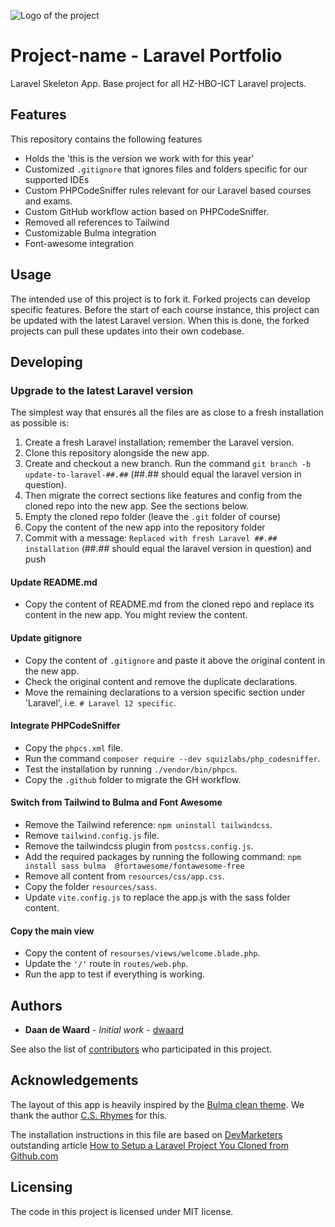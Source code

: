 ![Logo of the project](https://avatars3.githubusercontent.com/u/40756580?s=200&v=4)

# Project-name - Laravel Portfolio

Laravel Skeleton App. Base project for all HZ-HBO-ICT Laravel projects.

## Features

This repository contains the following features
* Holds the 'this is the version we work with for this year'
* Customized `.gitignore` that ignores files and folders specific for our supported IDEs
* Custom PHPCodeSniffer rules relevant for our Laravel based courses and exams. 
* Custom GitHub workflow action based on PHPCodeSniffer.
* Removed all references to Tailwind
* Customizable Bulma integration
* Font-awesome integration

## Usage

The intended use of this project is to fork it. Forked projects can develop specific features. Before the start of each
course instance, this project can be updated with the latest Laravel version. When this is done, the forked projects
can pull these updates into their own codebase.

## Developing

### Upgrade to the latest Laravel version

The simplest way that ensures all the files are as close to a fresh installation as possible is:

1. Create a fresh Laravel installation; remember the Laravel version.
2. Clone this repository alongside the new app.
3. Create and checkout a new branch. Run the command `git branch -b update-to-laravel-##.##` (##.## should equal the 
   laravel version in question).
4. Then migrate the correct sections like features and config from the cloned repo into the new app. See the sections below.
5. Empty the cloned repo folder (leave the `.git` folder of course)
6. Copy the content of the new app into the repository folder
7. Commit with a message: `Replaced with fresh Laravel ##.## installation` (##.## should equal the laravel version in question) and push

#### Update README.md
- Copy the content of README.md from the cloned repo and replace its content in the new app. You might review the content.

#### Update gitignore
- Copy the content of `.gitignore` and paste it above the original content in the new app. 
- Check the original content and remove the duplicate declarations. 
- Move the remaining declarations to a version specific section under 'Laravel', i.e. `# Laravel 12 specific`.

#### Integrate PHPCodeSniffer
- Copy the `phpcs.xml` file.
- Run the command `composer require --dev squizlabs/php_codesniffer`.
- Test the installation by running `./vendor/bin/phpcs`.
- Copy the `.github` folder to migrate the GH workflow.

#### Switch from Tailwind to Bulma and Font Awesome
- Remove the Tailwind reference: `npm uninstall tailwindcss`.
- Remove `tailwind.config.js` file.
- Remove the tailwindcss plugin from `postcss.config.js`.
- Add the required packages by running the following command: `npm install sass bulma 
  @fortawesome/fontawesome-free`
- Remove all content from `resources/css/app.css`.
- Copy the folder `resources/sass`.
- Update `vite.config.js` to replace the app.js with the sass folder content.

#### Copy the main view
- Copy the content of `resourses/views/welcome.blade.php`.
- Update the `'/'` route in `routes/web.php`.
- Run the app to test if everything is working.


## Authors

* **Daan de Waard** - *Initial work* - [dwaard](https://github.com/dwaard)

See also the list of [contributors](https://github.com/HZ-HBO-ICT/laravel-skeleton-app/graphs/contributors) who
participated in this project.

## Acknowledgements

The layout of this app is heavily inspired by the [Bulma clean theme](http://www.csrhymes.com/bulma-clean-theme/). We
thank the author [C.S. Rhymes](https://www.csrhymes.com/) for this.

The installation instructions in this file are based on [DevMarketers](https://devmarketer.io/learn/author/devmarketer/)
outstanding article [How to Setup a Laravel Project You Cloned from Github.com](https://devmarketer.io/learn/setup-laravel-project-cloned-github-com/)

## Licensing

The code in this project is licensed under MIT license.
